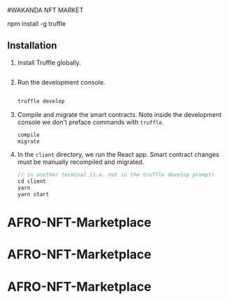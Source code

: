 #WAKANDA NFT MARKET 

 npm install -g truffle

## Installation
1. Install Truffle globally.
    ```javascript

    ```

2. Run the development console.
    ```javascript
    
    truffle develop
    ```

3. Compile and migrate the smart contracts. Note inside the development console we don't preface commands with `truffle`.
    ```javascript
    compile
    migrate
    ```

4. In the `client` directory, we run the React app. Smart contract changes must be manually recompiled and migrated.
    ```javascript
    // in another terminal (i.e. not in the truffle develop prompt)
    cd client
    yarn
    yarn start
    ```
# AFRO-NFT-Marketplace
# AFRO-NFT-Marketplace
# AFRO-NFT-Marketplace
